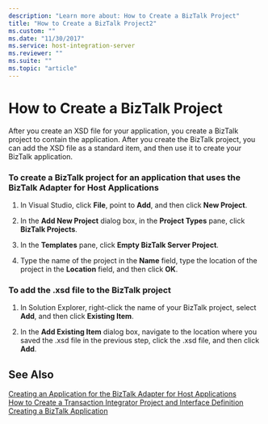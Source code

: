 ```yaml
---
description: "Learn more about: How to Create a BizTalk Project"
title: "How to Create a BizTalk Project2"
ms.custom: ""
ms.date: "11/30/2017"
ms.service: host-integration-server
ms.reviewer: ""
ms.suite: ""
ms.topic: "article"
---
```

# How to Create a BizTalk Project
After you create an XSD file for your application, you create a BizTalk project to contain the application. After you create the BizTalk project, you can add the XSD file as a standard item, and then use it to create your BizTalk application.  
  
### To create a BizTalk project for an application that uses the BizTalk Adapter for Host Applications  
  
1.  In Visual Studio, click **File**, point to **Add**, and then click **New Project**.  
  
2.  In the **Add New Project** dialog box, in the **Project Types** pane, click **BizTalk Projects**.  
  
3.  In the **Templates** pane, click **Empty BizTalk Server Project**.  
  
4.  Type the name of the project in the **Name** field, type the location of the project in the **Location** field, and then click **OK**.  
  
### To add the .xsd file to the BizTalk project  
  
1.  In Solution Explorer, right-click the name of your BizTalk project, select **Add**, and then click **Existing Item**.  
  
2.  In the **Add Existing Item** dialog box, navigate to the location where you saved the .xsd file in the previous step, click the .xsd file, and then click **Add**.  
  
## See Also  
 [Creating an Application for the BizTalk Adapter for Host Applications](../core/creating-an-application-for-the-biztalk-adapter-for-host-applications2.md)   
 [How to Create a Transaction Integrator Project and Interface Definition](../core/how-to-create-a-transaction-integrator-project-and-interface-definition1.md)   
 [Creating a BizTalk Application](../core/creating-a-biztalk-application1.md)
